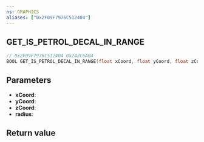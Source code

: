 ```yaml
---
ns: GRAPHICS
aliases: ["0x2F09F7976C512404"]
---
```

## GET_IS_PETROL_DECAL_IN_RANGE

```c
// 0x2F09F7976C512404 0x242C6A04
BOOL GET_IS_PETROL_DECAL_IN_RANGE(float xCoord, float yCoord, float zCoord, float radius);
```

## Parameters
* **xCoord**: 
* **yCoord**: 
* **zCoord**: 
* **radius**: 

## Return value
